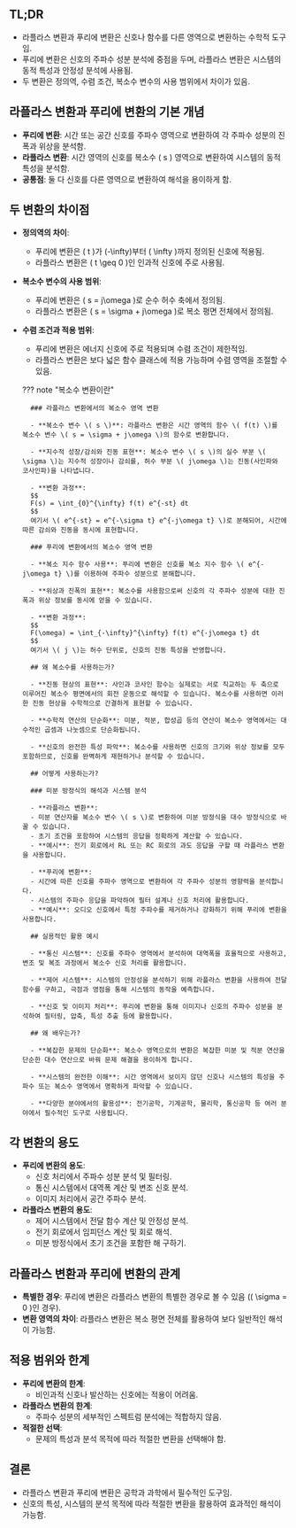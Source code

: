 ## TL;DR

- 라플라스 변환과 푸리에 변환은 신호나 함수를 다른 영역으로 변환하는 수학적 도구임.
- 푸리에 변환은 신호의 주파수 성분 분석에 중점을 두며, 라플라스 변환은 시스템의 동적 특성과 안정성 분석에 사용됨.
- 두 변환은 정의역, 수렴 조건, 복소수 변수의 사용 범위에서 차이가 있음.

## 라플라스 변환과 푸리에 변환의 기본 개념

- **푸리에 변환**: 시간 또는 공간 신호를 주파수 영역으로 변환하여 각 주파수 성분의 진폭과 위상을 분석함.
- **라플라스 변환**: 시간 영역의 신호를 복소수 \( s \) 영역으로 변환하여 시스템의 동적 특성을 분석함.
- **공통점**: 둘 다 신호를 다른 영역으로 변환하여 해석을 용이하게 함.

## 두 변환의 차이점

- **정의역의 차이**:
    - 푸리에 변환은 \( t \)가 \(-\infty\)부터 \( \infty \)까지 정의된 신호에 적용됨.
    - 라플라스 변환은 \( t \geq 0 \)인 인과적 신호에 주로 사용됨.
- **복소수 변수의 사용 범위**:
    - 푸리에 변환은 \( s = j\omega \)로 순수 허수 축에서 정의됨.
    - 라플라스 변환은 \( s = \sigma + j\omega \)로 복소 평면 전체에서 정의됨.
- **수렴 조건과 적용 범위**:
    - 푸리에 변환은 에너지 신호에 주로 적용되며 수렴 조건이 제한적임.
    - 라플라스 변환은 보다 넓은 함수 클래스에 적용 가능하며 수렴 영역을 조절할 수 있음.

    ??? note "복소수 변환이란"

        ### 라플라스 변환에서의 복소수 영역 변환

        - **복소수 변수 \( s \)**: 라플라스 변환은 시간 영역의 함수 \( f(t) \)를 복소수 변수 \( s = \sigma + j\omega \)의 함수로 변환합니다.

        - **지수적 성장/감쇠와 진동 표현**: 복소수 변수 \( s \)의 실수 부분 \( \sigma \)는 지수적 성장이나 감쇠를, 허수 부분 \( j\omega \)는 진동(사인파와 코사인파)을 나타냅니다.

        - **변환 과정**:
        $$
        F(s) = \int_{0}^{\infty} f(t) e^{-st} dt
        $$
        여기서 \( e^{-st} = e^{-\sigma t} e^{-j\omega t} \)로 분해되어, 시간에 따른 감쇠와 진동을 동시에 표현합니다.

        ### 푸리에 변환에서의 복소수 영역 변환

        - **복소 지수 함수 사용**: 푸리에 변환은 신호를 복소 지수 함수 \( e^{-j\omega t} \)를 이용하여 주파수 성분으로 분해합니다.

        - **위상과 진폭의 표현**: 복소수를 사용함으로써 신호의 각 주파수 성분에 대한 진폭과 위상 정보를 동시에 얻을 수 있습니다.

        - **변환 과정**:
        $$
        F(\omega) = \int_{-\infty}^{\infty} f(t) e^{-j\omega t} dt
        $$
        여기서 \( j \)는 허수 단위로, 신호의 진동 특성을 반영합니다.

        ## 왜 복소수를 사용하는가?

        - **진동 현상의 표현**: 사인과 코사인 함수는 실제로는 서로 직교하는 두 축으로 이루어진 복소수 평면에서의 회전 운동으로 해석할 수 있습니다. 복소수를 사용하면 이러한 진동 현상을 수학적으로 간결하게 표현할 수 있습니다.

        - **수학적 연산의 단순화**: 미분, 적분, 합성곱 등의 연산이 복소수 영역에서는 대수적인 곱셈과 나눗셈으로 단순화됩니다.

        - **신호의 완전한 특성 파악**: 복소수를 사용하면 신호의 크기와 위상 정보를 모두 포함하므로, 신호를 완벽하게 재현하거나 분석할 수 있습니다.

        ## 어떻게 사용하는가?

        ### 미분 방정식의 해석과 시스템 분석

        - **라플라스 변환**:
        - 미분 연산자를 복소수 변수 \( s \)로 변환하여 미분 방정식을 대수 방정식으로 바꿀 수 있습니다.
        - 초기 조건을 포함하여 시스템의 응답을 정확하게 계산할 수 있습니다.
        - **예시**: 전기 회로에서 RL 또는 RC 회로의 과도 응답을 구할 때 라플라스 변환을 사용합니다.

        - **푸리에 변환**:
        - 시간에 따른 신호를 주파수 영역으로 변환하여 각 주파수 성분의 영향력을 분석합니다.
        - 시스템의 주파수 응답을 파악하여 필터 설계나 신호 처리에 활용합니다.
        - **예시**: 오디오 신호에서 특정 주파수를 제거하거나 강화하기 위해 푸리에 변환을 사용합니다.

        ## 실용적인 활용 예시

        - **통신 시스템**: 신호를 주파수 영역에서 분석하여 대역폭을 효율적으로 사용하고, 변조 및 복조 과정에서 복소수 신호 처리를 활용합니다.

        - **제어 시스템**: 시스템의 안정성을 분석하기 위해 라플라스 변환을 사용하여 전달 함수를 구하고, 극점과 영점을 통해 시스템의 동작을 예측합니다.

        - **신호 및 이미지 처리**: 푸리에 변환을 통해 이미지나 신호의 주파수 성분을 분석하여 필터링, 압축, 특성 추출 등에 활용합니다.

        ## 왜 배우는가?

        - **복잡한 문제의 단순화**: 복소수 영역으로의 변환은 복잡한 미분 및 적분 연산을 단순한 대수 연산으로 바꿔 문제 해결을 용이하게 합니다.

        - **시스템의 완전한 이해**: 시간 영역에서 보이지 않던 신호나 시스템의 특성을 주파수 또는 복소수 영역에서 명확하게 파악할 수 있습니다.

        - **다양한 분야에서의 활용성**: 전기공학, 기계공학, 물리학, 통신공학 등 여러 분야에서 필수적인 도구로 사용됩니다.

## 각 변환의 용도

- **푸리에 변환의 용도**:
    - 신호 처리에서 주파수 성분 분석 및 필터링.
    - 통신 시스템에서 대역폭 계산 및 변조 신호 분석.
    - 이미지 처리에서 공간 주파수 분석.
- **라플라스 변환의 용도**:
    - 제어 시스템에서 전달 함수 계산 및 안정성 분석.
    - 전기 회로에서 임피던스 계산 및 회로 해석.
    - 미분 방정식에서 초기 조건을 포함한 해 구하기.

## 라플라스 변환과 푸리에 변환의 관계

- **특별한 경우**: 푸리에 변환은 라플라스 변환의 특별한 경우로 볼 수 있음 (\( \sigma = 0 \)인 경우).
- **변환 영역의 차이**: 라플라스 변환은 복소 평면 전체를 활용하여 보다 일반적인 해석이 가능함.

## 적용 범위와 한계

- **푸리에 변환의 한계**:
    - 비인과적 신호나 발산하는 신호에는 적용이 어려움.
- **라플라스 변환의 한계**:
    - 주파수 성분의 세부적인 스펙트럼 분석에는 적합하지 않음.
- **적절한 선택**:
    - 문제의 특성과 분석 목적에 따라 적절한 변환을 선택해야 함.

## 결론

- 라플라스 변환과 푸리에 변환은 공학과 과학에서 필수적인 도구임.
- 신호의 특성, 시스템의 분석 목적에 따라 적절한 변환을 활용하여 효과적인 해석이 가능함.
